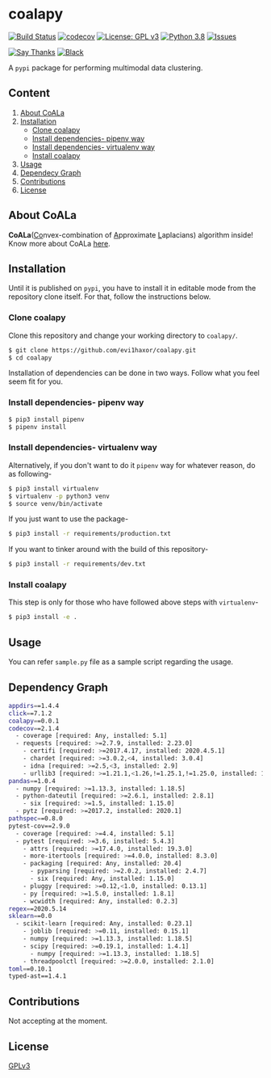 # coalapy
[![Build Status](https://travis-ci.com/evi1haxor/coalapy.svg?token=mr4CAooD4jjgCsCvyfqv&branch=master)](https://travis-ci.com/evi1haxor/coalapy) [![codecov](https://codecov.io/gh/evi1haxor/coalapy/branch/master/graph/badge.svg)](https://codecov.io/gh/evi1haxor/coalapy) [![License: GPL v3](https://img.shields.io/badge/License-GPLv3-blue.svg)](https://www.gnu.org/licenses/gpl-3.0) [![Python 3.8](https://img.shields.io/badge/python-3.8-blue.svg)](https://www.python.org/downloads/release/python-383/) [![Issues](https://img.shields.io/github/issues/evi1haxor/coalapy)](https://github.com/evi1haxor/coalapy/issues)


[![Say Thanks](https://img.shields.io/badge/Say%20Thanks-!-1EAEDB.svg)](https://saythanks.io/to/architdwivedi.off%40gmail.com) [![Black](https://img.shields.io/badge/code%20style-black-000000.svg)](https://github.com/psf/black)

A `pypi` package for performing multimodal data clustering.

## Content
1. [About CoALa](#about-coala)
2. [Installation](#installation)
    - [Clone coalapy](#clone-coalapy)
    - [Install dependencies- pipenv way](#install-dependencies--pipenv-way)
    - [Install dependencies- virtualenv way](#install-dependencies--virtualenv-way)
    - [Install coalapy](#install-coalapy)
3. [Usage](#usage)
4. [Dependecy Graph](#dependency-graph)
5. [Contributions](#contributions)
6. [License](#license)

## About CoALa

**CoALa**(<ins>Co</ins>nvex-combination of <ins>A</ins>pproximate <ins>L</ins>aplacians) algorithm inside!
Know more about CoALa [here](https://www.google.com/url?sa=t&rct=j&q=&esrc=s&source=web&cd=&cad=rja&uact=8&ved=2ahUKEwjVr9TXhOjpAhWQXCsKHYHNDGMQFjABegQIARAB&url=https%3A%2F%2Fwww.ncbi.nlm.nih.gov%2Fpubmed%2F31603770&usg=AOvVaw2WCVqw4fcaxMLQHn6ub7_b).

## Installation
Until it is published on `pypi`, you have to install it in editable mode from the repository clone itself. For that, follow the instructions below.

### Clone coalapy
Clone this repository and change your working directory to `coalapy/`.
```bash
$ git clone https://github.com/evi1haxor/coalapy.git
$ cd coalapy
```
Installation of dependencies can be done in two ways. Follow what you feel seem fit for you.

### Install dependencies- pipenv way
```bash
$ pip3 install pipenv
$ pipenv install
```
### Install dependencies- virtualenv way
Alternatively, if you don't want to do it `pipenv` way for whatever reason, do as following-
```bash
$ pip3 install virtualenv
$ virtualenv -p python3 venv
$ source venv/bin/activate
```
If you just want to use the package-
```bash
$ pip3 install -r requirements/production.txt
```
If you want to tinker around with the build of this repository-
```bash
$ pip3 install -r requirements/dev.txt
```
### Install coalapy  
This step is only for those who have followed above steps with `virtualenv`-
```bash
$ pip3 install -e .
```

## Usage
You can refer `sample.py` file as a sample script regarding the usage. 

## Dependency Graph
```bash
appdirs==1.4.4
click==7.1.2
coalapy==0.0.1
codecov==2.1.4
  - coverage [required: Any, installed: 5.1]
  - requests [required: >=2.7.9, installed: 2.23.0]
    - certifi [required: >=2017.4.17, installed: 2020.4.5.1]
    - chardet [required: >=3.0.2,<4, installed: 3.0.4]
    - idna [required: >=2.5,<3, installed: 2.9]
    - urllib3 [required: >=1.21.1,<1.26,!=1.25.1,!=1.25.0, installed: 1.25.9]
pandas==1.0.4
  - numpy [required: >=1.13.3, installed: 1.18.5]
  - python-dateutil [required: >=2.6.1, installed: 2.8.1]
    - six [required: >=1.5, installed: 1.15.0]
  - pytz [required: >=2017.2, installed: 2020.1]
pathspec==0.8.0
pytest-cov==2.9.0
  - coverage [required: >=4.4, installed: 5.1]
  - pytest [required: >=3.6, installed: 5.4.3]
    - attrs [required: >=17.4.0, installed: 19.3.0]
    - more-itertools [required: >=4.0.0, installed: 8.3.0]
    - packaging [required: Any, installed: 20.4]
      - pyparsing [required: >=2.0.2, installed: 2.4.7]
      - six [required: Any, installed: 1.15.0]
    - pluggy [required: >=0.12,<1.0, installed: 0.13.1]
    - py [required: >=1.5.0, installed: 1.8.1]
    - wcwidth [required: Any, installed: 0.2.3]
regex==2020.5.14
sklearn==0.0
  - scikit-learn [required: Any, installed: 0.23.1]
    - joblib [required: >=0.11, installed: 0.15.1]
    - numpy [required: >=1.13.3, installed: 1.18.5]
    - scipy [required: >=0.19.1, installed: 1.4.1]
      - numpy [required: >=1.13.3, installed: 1.18.5]
    - threadpoolctl [required: >=2.0.0, installed: 2.1.0]
toml==0.10.1
typed-ast==1.4.1
```

## Contributions
Not accepting at the moment.

## License
[GPLv3](https://www.gnu.org/licenses/gpl-3.0)